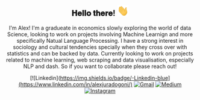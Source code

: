 
<div align="center">
<h2> 𝐇𝐞𝐥𝐥𝐨 𝐭𝐡𝐞𝐫𝐞!  <img src="https://github.com/ABSphreak/ABSphreak/blob/master/gifs/Hi.gif" width="30px"></h2> 

</div>

<div align="center" width="50">

<!--Introduction -->
I'm Alex! I'm a gradueate in economics slowly exploring the world of data Science, looking to work on projects involving Machine Learnign and more specifically Natual Language Processing. I have a strong interest in sociology and cultural tendencies specially when they cross over with statistics and can be backed by data.
Currently looking to work on projects related to machine learning, web scraping and data visualisation, especially NLP and dash. So if you want to collaborate please reach out!

<!-- Your badges -->
[![Linkedin](https://img.shields.io/badge/-Linkedin-blue](https://www.linkedin.com/in/alexjuradogoni/)
[![Gmail](https://img.shields.io/badge/-joykishan120-c14438?style=flat&logo=Gmail&logoColor=white)](mailto:alexjuradogoni@gmail.com)
[![Medium](https://img.shields.io/badge/-@joykishan120-black?style=flat&logo=Medium&logoColor=white)](https://alex-jurado.medium.com/)
[![Instagram](https://img.shields.io/badge/-joykishan_sharma-c13584?style=flat&labelColor=c13584&logo=instagram&logoColor=white)](https://www.instagram.com/stereo_alex/)

